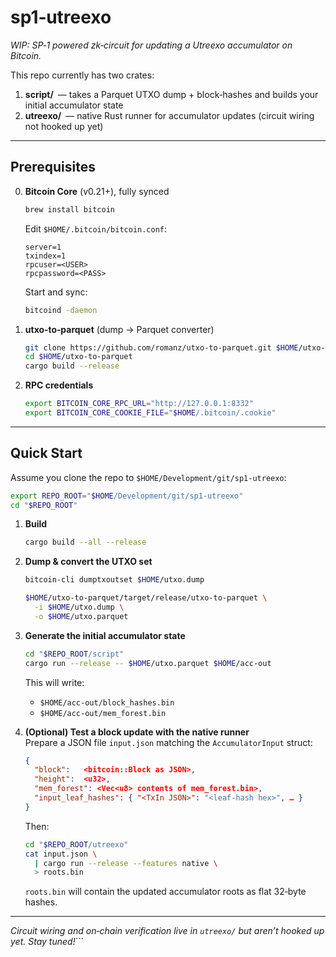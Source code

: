 # sp1‑utreexo

_WIP: SP‑1 powered zk‑circuit for updating a Utreexo accumulator on Bitcoin._

This repo currently has two crates:

1. **script/** — takes a Parquet UTXO dump + block‑hashes and builds your initial accumulator state  
2. **utreexo/** — native Rust runner for accumulator updates (circuit wiring not hooked up yet)

---

## Prerequisites

0. **Bitcoin Core** (v0.21+), fully synced  
   ```bash
   brew install bitcoin
   ```  
   Edit `$HOME/.bitcoin/bitcoin.conf`:
   ```
   server=1
   txindex=1
   rpcuser=<USER>
   rpcpassword=<PASS>
   ```  
   Start and sync:
   ```bash
   bitcoind -daemon
   ```

1. **utxo‑to‑parquet** (dump → Parquet converter)  
   ```bash
   git clone https://github.com/romanz/utxo-to-parquet.git $HOME/utxo-to-parquet
   cd $HOME/utxo-to-parquet
   cargo build --release
   ```

2. **RPC credentials**  
   ```bash
   export BITCOIN_CORE_RPC_URL="http://127.0.0.1:8332"
   export BITCOIN_CORE_COOKIE_FILE="$HOME/.bitcoin/.cookie"
   ```

---

## Quick Start

Assume you clone the repo to `$HOME/Development/git/sp1-utreexo`:

```bash
export REPO_ROOT="$HOME/Development/git/sp1-utreexo"
cd "$REPO_ROOT"
```

1) **Build**  
   ```bash
   cargo build --all --release
   ```

2) **Dump & convert the UTXO set**  
   ```bash
   bitcoin-cli dumptxoutset $HOME/utxo.dump

   $HOME/utxo-to-parquet/target/release/utxo-to-parquet \
     -i $HOME/utxo.dump \
     -o $HOME/utxo.parquet
   ```

3) **Generate the initial accumulator state**  
   ```bash
   cd "$REPO_ROOT/script"
   cargo run --release -- $HOME/utxo.parquet $HOME/acc-out
   ```
   This will write:
   - `$HOME/acc-out/block_hashes.bin`  
   - `$HOME/acc-out/mem_forest.bin`  

4) **(Optional) Test a block update with the native runner**  
   Prepare a JSON file `input.json` matching the `AccumulatorInput` struct:
   ```json
   {
     "block":   <bitcoin::Block as JSON>,
     "height":  <u32>,
     "mem_forest": <Vec<u8> contents of mem_forest.bin>,
     "input_leaf_hashes": { "<TxIn JSON>": "<leaf‑hash hex>", … }
   }
   ```
   Then:
   ```bash
   cd "$REPO_ROOT/utreexo"
   cat input.json \
     | cargo run --release --features native \
     > roots.bin
   ```
   `roots.bin` will contain the updated accumulator roots as flat 32‑byte hashes.

---

_Circuit wiring and on‑chain verification live in `utreexo/` but aren’t hooked up yet. Stay tuned!_```